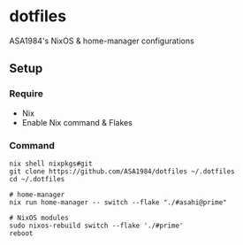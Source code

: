 # dotfiles
ASA1984's NixOS & home-manager configurations

## Setup
### Require
- Nix
- Enable Nix command & Flakes

### Command
```shell
nix shell nixpkgs#git
git clone https://github.com/ASA1984/dotfiles ~/.dotfiles
cd ~/.dotfiles

# home-manager
nix run home-manager -- switch --flake "./#asahi@prime"

# NixOS modules
sudo nixos-rebuild switch --flake './#prime'
reboot
```
